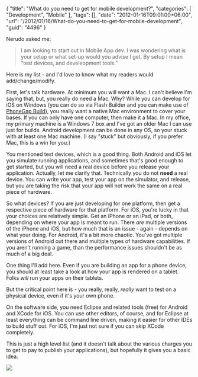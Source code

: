 {
	"title": "What do you need to get for mobile development?",
	"categories": [
		"Development",
		"Mobile"
	],
	"tags": [],
	"date": "2012-01-16T09:01:00+06:00",
	"url": "/2012/01/16/What-do-you-need-to-get-for-mobile-development",
	"guid": "4496"
}

Nerudo asked me:

<blockquote>
I am looking to start out in Mobile App dev. I was wondering what is your setup or what set-up would you advise I get. By setup I mean "test devices, and develeopment tools."
</blockquote>

Here is my list - and I'd love to know what my readers would add/change/modify.
<!--more-->
First, let's talk hardware. At minimum you will want a Mac. I can't believe I'm saying that, but, you really do need a Mac. Why? While you can develop for iOS on Windows (you can do so via Flash Builder and you can make use of <a href="http://build.phonegap.com">PhoneGap Build</a>), you really want a native Mac environment to cover your bases. If you can only have one computer, then make it a Mac. In my office, my primary machine is a Windows 7 box and I've got an older Mac I can use just for builds. Android development can be done in any OS, so your stuck with at least one Mac machine. (I say "stuck" but obviously, if you prefer Mac, this is a win for you.)

You mentioned test devices, which is a good thing. Both Android and iOS let you simulate running applications, and sometimes that's good enough to get started, but you will need a real device before you release your application. Actually, let me clarify that. Technically you do not <b>need</b> a real device. You can write your app, test your app on the simulator, and release, but you are taking the risk that your app will not work the same on a real piece of hardware. 

So what devices? If you are just developing for one platform, then get a respective piece of hardware for that platform. For iOS, you're lucky in that your choices are relatively simple. Get an iPhone or an iPad, or both, depending on where your app is meant to run. There <i>are</i> multiple versions of the iPhone and iOS, but how much that is an issue - again - depends on what your doing. For Android, it's a bit more chaotic. You've got multiple versions of Android out there and multiple types of hardware capabilities. If you aren't running a game, than the performance issues shouldn't be as much of a big deal.

One thing I'll add here. Even if you are building an app for a phone device, you should at least take a look at how your app is rendered on a tablet. Folks <i>will</i> run your apps on their tablets. 

But the critical point here is - you really, really, <i>really</i> want to test on a physical device, even if it's your own phone.

On the software side, you need Eclipse and related tools (free) for Android and XCode for iOS. You can use other editors, of course, and for Eclipse at least everything can be command line driven, making it easier for other IDEs to build stuff out. For iOS, I'm just not sure if you can skip XCode completely. 

This is just a high level list (and it doesn't talk about the various charges you to get to pay to publish your applications), but hopefully it gives you a basic idea.


<img src="http://www.raymondcamden.com/images/old_mobile_phone.jpg" />